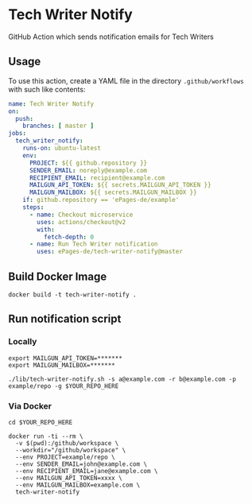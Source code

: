 # Tech Writer Notify

GitHub Action which sends notification emails for Tech Writers

## Usage

To use this action, create a YAML file in the directory `.github/workflows` with such like contents:

```yaml
name: Tech Writer Notify
on:
  push:
    branches: [ master ]
jobs:
  tech_writer_notify:
    runs-on: ubuntu-latest
    env:
      PROJECT: ${{ github.repository }}
      SENDER_EMAIL: noreply@example.com
      RECIPIENT_EMAIL: recipient@example.com
      MAILGUN_API_TOKEN: ${{ secrets.MAILGUN_API_TOKEN }}
      MAILGUN_MAILBOX: ${{ secrets.MAILGUN_MAILBOX }}
    if: github.repository == 'ePages-de/example'
    steps:
      - name: Checkout microservice
        uses: actions/checkout@v2
        with:
          fetch-depth: 0
      - name: Run Tech Writer notification
        uses: ePages-de/tech-writer-notify@master
```

## Build Docker Image

```
docker build -t tech-writer-notify .
```

## Run notification script

### Locally

```
export MAILGUN_API_TOKEN=*******
export MAILGUN_MAILBOX=*******

./lib/tech-writer-notify.sh -s a@example.com -r b@example.com -p example/repo -g $YOUR_REPO_HERE
```

### Via Docker

```
cd $YOUR_REPO_HERE

docker run -ti --rm \
  -v $(pwd):/github/workspace \
  --workdir="/github/workspace" \
  --env PROJECT=example/repo \
  --env SENDER_EMAIL=john@example.com \
  --env RECIPIENT_EMAIL=jane@example.com \
  --env MAILGUN_API_TOKEN=xxxx \
  --env MAILGUN_MAILBOX=example.com \
  tech-writer-notify
```
